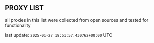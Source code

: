 ## PROXY LIST

all proxies in this list were collected from open sources and tested for functionality

last update: `2025-01-27 18:51:57.430762+00:00` UTC